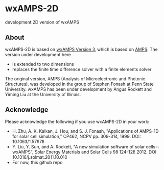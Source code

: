 # wxAMPS-2D
development 2D version of wxAMPS

## About 
wxAMPS-2D is based on [wxAMPS Version 3](https://wiki.illinois.edu//wiki/display/solarcellsim/Simulation+Software), 
which is based on [AMPS](http://www.ampsmodeling.org/). The version under development here 
  - is extended to two dimensions 
  - replaces the finite time difference solver with a finite elements solver 
  
The original version, AMPS (Analysis of Microelectronic and Photonic Structures), was developed in the group of Stephen Fonash at Penn State University. wxAMPS has been under development by Angus Rockett and Yiming Liu at the University of Illinois. 

## Acknowledge 
Please acknowledge the following if you use wxAMPS-2D in your work:
  - H. Zhu, A. K. Kalkan, J. Hou, and S. J. Fonash, "Applications of AMPS-1D for solar cell
simulation," CP462, NCPV pp. 309-314, 1999. DOI: 10.1063/1.57978
  - Y. Liu, Y. Sun, and A. Rockett, "A new simulation software of solar cells--wxAMPS", Solar Energy Materials and Solar Cells 98 124-128 2012. DOI: 10.1016/j.solmat.2011.10.010
  - For now, this github repo
